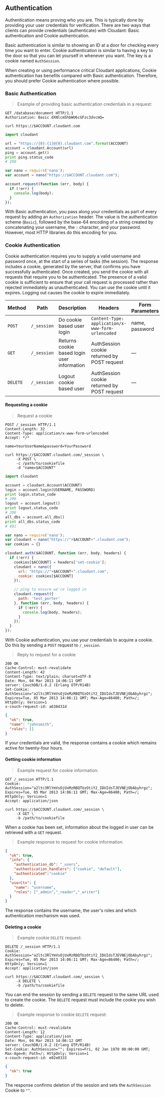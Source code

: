 ## Authentication

Authentication means proving who you are.
This is typically done by providing your user credentials for verification.
There are two ways that clients can provide credentials (authenticate)
with Cloudant: Basic authentication and Cookie authentication.

Basic authentication is similar to showing an ID at a door for checking every time you want to enter.
Cookie authentication is similar to having a key to the door so that you can let yourself in whenever you want. The key is a cookie named `AuthSession`.

<aside class="notice" role="complementary" aria-label="cookiesaregood">When creating or using performance critical Cloudant applications,
Cookie authentication has benefits compared with Basic authentication.
Therefore,
you should prefer Cookie authentication where possible.</aside>

### Basic Authentication

> Example of providing basic authentication credentials in a request:

```http
GET /database/document HTTP/1.1
Authorization: Basic dXNlcm5hbWU6cGFzc3dvcmQ=
```

```shell
curl https://$ACCOUNT.cloudant.com
```

```python
import cloudant

url = "https://{0}:{1}@{0}.cloudant.com".format(ACCOUNT)
account = cloudant.Account(url)
ping = account.get()
print ping.status_code
# 200
```

```javascript
var nano = require('nano');
var account = nano("https://$ACCOUNT.cloudant.com");

account.request(function (err, body) {
  if (!err) {
    console.log(body);
  }
});
```

With Basic authentication, you pass along your credentials as part of every request by adding an `Authorization` header. The value is the authentication scheme (`Basic`), followed by the base-64 encoding of a string created by concatenating your username, the `:` character, and your password. However, most HTTP libraries do this encoding for you.

### Cookie Authentication

Cookie authentication requires you to supply a valid username and password once, at the start of a series of tasks (the session). The response includes a cookie, generated by the server, that confirms you have successfully authenticated. Once created, you send the cookie with all requests that require you to be authenticated. The presence of a valid cookie is sufficient to ensure that your call request is processed rather than rejected immediately as unauthenticated. You can use the cookie until it expires. Logging out causes the cookie to expire immediately.

Method | Path | Description | Headers | Form Parameters
-------|------|-------------|---------|----------------------
`POST` | `/_session` | Do cookie based user login | `Content-Type: application/x-www-form-urlencoded` | name, password
`GET` | `/_session` | Returns cookie based login user information | AuthSession cookie returned by POST request | —
`DELETE` | `/_session` | Logout cookie based user | AuthSession cookie returned by POST request | —

<div></div>

#### Requesting a cookie

> Request a cookie

```http
POST /_session HTTP/1.1
Content-Length: 32
Content-Type: application/x-www-form-urlencoded
Accept: */*

name=YourUserName&password=YourPassword
```

```shell
curl https://$ACCOUNT.cloudant.com/_session \
     -X POST \
     -c /path/to/cookiefile
     -d "name=$ACCOUNT"
```

```python
import cloudant

account = cloudant.Account(ACCOUNT)
login = account.login(USERNAME, PASSWORD)
print login.status_code
# 200
logout = account.logout()
print logout.status_code
# 200
all_dbs = account.all_dbs()
print all_dbs.status_code
# 401
```

```javascript
var nano = require('nano');
var cloudant = nano("https://"+$ACCOUNT+".cloudant.com");
var cookies = {}

cloudant.auth($ACCOUNT, function (err, body, headers) {
  if (!err) {
    cookies[$ACCOUNT] = headers['set-cookie'];
    cloudant = nano({
      url: "https://"+$ACCOUNT+".cloudant.com",
      cookie: cookies[$ACCOUNT] 
    });

    // ping to ensure we're logged in
    cloudant.request({
      path: 'test_porter'
    }, function (err, body, headers) {
      if (!err) {
        console.log(body, headers);
      }
    }); 
  }
});
```

With Cookie authentication, you use your credentials to acquire a cookie.
Do this by sending a `POST` request to `/_session`.

<div></div>

> Reply to request for a cookie

```
200 OK
Cache-Control: must-revalidate
Content-Length: 42
Content-Type: text/plain; charset=UTF-8
Date: Mon, 04 Mar 2013 14:06:11 GMT
server: CouchDB/1.0.2 (Erlang OTP/R14B)
Set-Cookie: AuthSession="a2ltc3RlYmVsOjUxMzRBQTUzOtiY2_IDUIdsTJEVNEjObAbyhrgz"; Expires=Tue, 05 Mar 2013 14:06:11 GMT; Max-Age=86400; Path=/; HttpOnly; Version=1
x-couch-request-id: a638431d
```

```json
{
  "ok": true,
  "name": "johnsmith",
  "roles": []
}
```

If your credentials are valid, the response contains a cookie which remains active for twenty-four hours.

<div></div>

#### Getting cookie information

> Example request for cookie information:

```http
GET /_session HTTP/1.1
Cookie: AuthSession="a2ltc3RlYmVsOjUxMzRBQTUzOtiY2_IDUIdsTJEVNEjObAbyhrgz"; Expires=Tue, 05 Mar 2013 14:06:11 GMT; Max-Age=86400; Path=/; HttpOnly; Version=1
Accept: application/json
```

```shell
curl https://$ACCOUNT.cloudant.com/_session \
     -X GET \
     -b /path/to/cookiefile
```

When a cookie has been set, information about the logged in user can be retrieved with a `GET` request.

<div> </div>

> Example response to request for cookie information.

```json
{
  "ok": true,
  "info": {
    "authentication_db": "_users",
    "authentication_handlers": ["cookie", "default"],
    "authenticated":"cookie"
  },
  "userCtx": {
    "name": "username",
    "roles": ["_admin","_reader","_writer"]
  }
}
```

The response contains the username, the user's roles and which authentication mechanism was used.

<div></div>

#### Deleting a cookie

> Example cookie `DELETE` request:

```http
DELETE /_session HTTP/1.1
Cookie: AuthSession="a2ltc3RlYmVsOjUxMzRBQTUzOtiY2_IDUIdsTJEVNEjObAbyhrgz"; Expires=Tue, 05 Mar 2013 14:06:11 GMT; Max-Age=86400; Path=/; HttpOnly; Version=1
Accept: application/json
```

```shell
curl https://$ACCOUNT.cloudant.com/_session \
     -X DELETE \
     -b /path/to/cookiefile
```

You can end the session by sending a `DELETE` request to the same URL used to create the cookie. The `DELETE` request must include the cookie you wish to delete.

<div></div>

> Example response to cookie `DELETE` request:

```
200 OK
Cache-Control: must-revalidate
Content-Length: 12
Content-Type: application/json
Date: Mon, 04 Mar 2013 14:06:12 GMT
server: CouchDB/1.0.2 (Erlang OTP/R14B)
Set-Cookie: AuthSession=""; Expires=Fri, 02 Jan 1970 00:00:00 GMT; Max-Age=0; Path=/; HttpOnly; Version=1
x-couch-request-id: e02e0333
```

```json
{
  "ok": true
}
```

The response confirms deletion of the session and sets the `AuthSession` Cookie to `""`.


